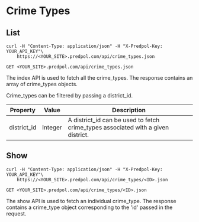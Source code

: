 # Crime Types

## List

```shell
curl -H "Content-Type: application/json" -H "X-Predpol-Key: YOUR_API_KEY"\
    https://<YOUR_SITE>.predpol.com/api/crime_types.json
```

`GET <YOUR_SITE>.predpol.com/api/crime_types.json`

The index API is used to fetch all the crime_types. The response contains an array of crime_types objects.

Crime_types can be filtered by passing a district_id.

Property | Value | Description
--------- | ----- | -----------
district_id | Integer | A district_id can be used to fetch crime_types associated with a given district.

## Show

```shell
curl -H "Content-Type: application/json" -H "X-Predpol-Key: YOUR_API_KEY"\
    https://<YOUR_SITE>.predpol.com/api/crime_types/<ID>.json
```

`GET <YOUR_SITE>.predpol.com/api/crime_types/<ID>.json`

The show API is used to fetch an individual crime_type. The response contains a crime_type object corresponding to the 'id' passed in the request.

